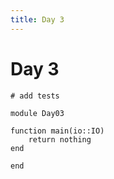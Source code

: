 ```yaml
---
title: Day 3
---
```


# Day 3

``` {.julia file=test/Day03Spec.jl}
# add tests
```

``` {.julia file=src/Day03.jl}
module Day03

function main(io::IO)
    return nothing
end

end
```

